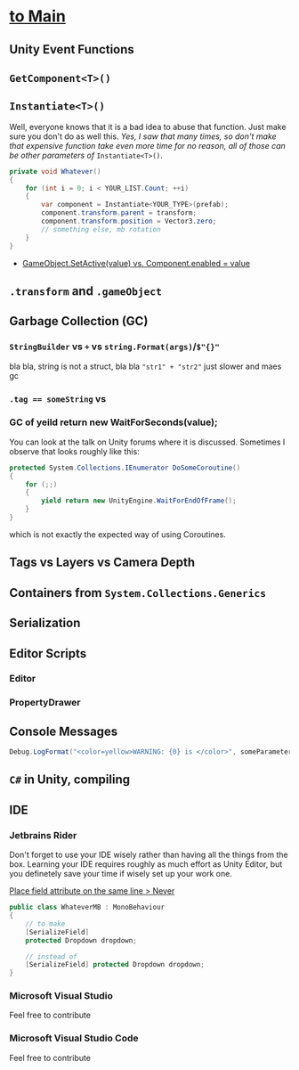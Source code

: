 # [to Main](./README.md)

## Unity Event Functions

## ```GetComponent<T>()```

<!-- TODO -->

## ```Instantiate<T>()```

Well, everyone knows that it is a bad idea to abuse that function. Just make sure you don't do as well this. *Yes, I saw that many times, so don't make that expensive function take even more time for no reason, all of those can be other parameters of* ```Instantiate<T>()```.
```csharp
private void Whatever()
{
    for (int i = 0; i < YOUR_LIST.Count; ++i)
    {
        var component = Instantiate<YOUR_TYPE>(prefab); 
        component.transform.parent = transform;
        component.transform.position = Vector3.zero;
        // something else, mb rotation
    }
}
```

* [GameObject.SetAсtive(value) vs. Component.enabled = value](./Pages/SideBySideComparison/GOSetActiveVSComponentEnabled.md)




## ```.transform``` and ```.gameObject```

## Garbage Collection (GC)

### ```StringBuilder``` vs ```+``` vs ```string.Format(args)```/```$"{}"```
bla bla, string is not a struct, bla bla ```"str1" + "str2"``` just slower and maes gc
### ```.tag == someString``` vs 
### GC of yeild return new WaitForSeconds(value);
You can look at the talk on Unity forums where it is discussed. Sometimes I observe that looks roughly like this:

```csharp
protected System.Collections.IEnumerator DoSomeCoroutine()
{
    for (;;)
    {
        yield return new UnityEngine.WaitForEndOfFrame();
    }
}
```
which is not exactly the expected way of using Coroutines.



## Tags vs Layers vs Camera Depth

## Containers from ```System.Collections.Generics```


## Serialization

## Editor Scripts
### Editor
### PropertyDrawer

## Console Messages 

```csharp
Debug.LogFormat("<color=yellow>WARNING: {0} is </color>", someParameter);
```

## ```C#``` in Unity, compiling

## IDE
### Jetbrains Rider
Don't forget to use your IDE wisely rather than having all the things from the box. Learning your IDE requires roughly as much effort as Unity Editor, but you definetely save your time if wisely set up your work one.

[Place field attribute on the same line > Never](https://rider-support.jetbrains.com/hc/en-us/community/posts/360004233720-How-do-I-allow-Unity-attributes-to-be-on-their-own-line-)

```csharp
public class WhateverMB : MonoBehaviour
{
    // to make
    [SerializeField]
    protected Dropdown dropdown;

    // instead of
    [SerializeField] protected Dropdown dropdown;
}
```

### Microsoft Visual Studio
Feel free to contribute

### Microsoft Visual Studio Code
Feel free to contribute

